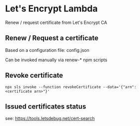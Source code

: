 # Let's Encrypt Lambda

Renew / request certificate from Let's Encrypt CA

## Renew / Request a certificate

Based on a configuration file: config.json

Can be invoked manually via renew-\* npm scripts

## Revoke certificate

```
npx sls invoke --function revokeCertificate --data='{"arn":<certificate arn>"}'
```

## Issued certificates status

see: https://tools.letsdebug.net/cert-search
